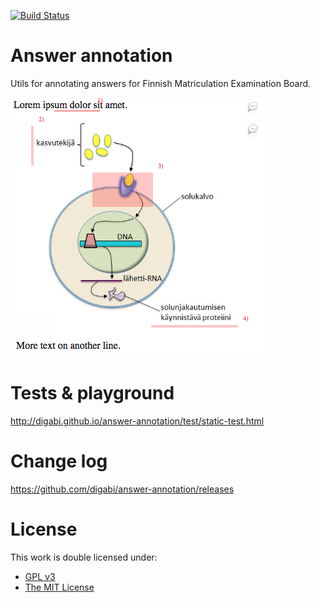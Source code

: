 [![Build Status](https://travis-ci.org/digabi/answer-annotation.svg?branch=master)](https://travis-ci.org/digabi/answer-annotation)

# Answer annotation

Utils for annotating answers for Finnish Matriculation Examination Board.

![example](sample-image.png)

# Tests & playground

http://digabi.github.io/answer-annotation/test/static-test.html

# Change log

https://github.com/digabi/answer-annotation/releases

# License

This work is double licensed under:
 * [GPL v3](https://www.gnu.org/licenses/gpl-3.0.en.html)
 * [The MIT License](https://opensource.org/licenses/MIT)
